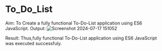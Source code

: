 # To_Do_List

Aim:
To Create a fully functional To-Do-List application using ES6 JavaScript.
Output:
![Screenshot 2024-07-17 151052](https://github.com/user-attachments/assets/8fde8645-e4df-48a3-8bcc-7e2d4722777f)


Result:
Thus,fully functional To-Do-List application using ES6 JavaScript was executed successfuly.
